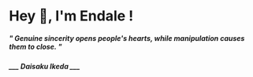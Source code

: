 <h1 title="head"> Hey 👋, I'm Endale !</h1>

**<h5><i>" Genuine sincerity opens people's hearts, while manipulation causes them to close. "</i></h5>**

*<b>___ Daisaku Ikeda ___</b>*
